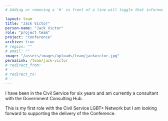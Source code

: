 ```yaml
---
# Adding or removing a '#' in front of a line will toggle that information off and on from being processed.

layout: team
title: "Jack Victor"
person-name: "Jack Victor"
role: "project team"
project: "conference"
archive: true
# region: ""
# email: ""
image: "/assets/images/uploads/team/jackvictor.jpg"
permalink: /team/jack-victor
# redirect_from:
# -
# redirect_to:
# -
---
```


I have been in the Civil Service for six years and am currently a consultant with the Government Consulting Hub.

This is my first role with the Civil Service LGBT+ Network but I am looking forward to supporting the delivery of the Conference.
